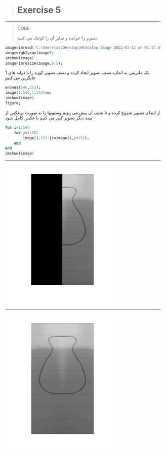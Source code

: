 > # Exercise 5


 





***
>CODE
>
> تصویر را خوانده و سایز آن را کوچک می کنیم

```ruby
image=imread('C:\Users\as\Desktop\WhatsApp Image 2021-03-13 at 01.17.47.jpeg');
image=rgb2gray(image);
imshow(image)
image=imresize(image,0.5);
```
یک ماتریس به اندازه نصف تصویر ایجاد کرده و نصف تصویر کوزه را با درایه های 1 جایگزین می کنیم
```ruby
w=ones(540,152);
image(1:540,1:152)=w;
imshow(image)
figure;
```
از ابتدای تصویر شروع کرده و تا نصف آن پیش می رویم وستونها را به صورت برعکس از نیمه دیگر تصویر کپی می کنیم تا عکس کامل شود
```ruby
for i=1:540
    for j=1:152
        image(i,153-j)=image(i,j+152);
    end
end
imshow(image)
```
***
![alt text](https://github.com/semnan-university-ai/image-processing-class/blob/main/excersiecs/afsaneh427726/5/1.jpg)
***
![alt text](https://github.com/semnan-university-ai/image-processing-class/blob/main/excersiecs/afsaneh427726/5/2.jpg)




